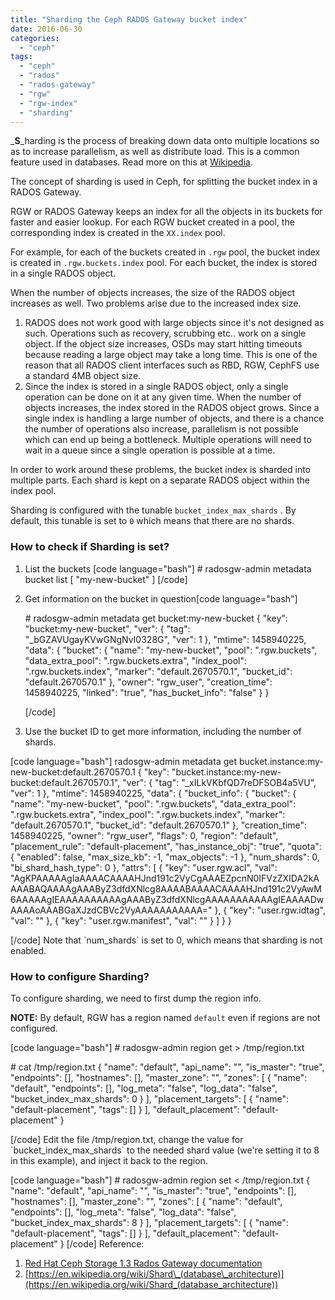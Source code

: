 ```yaml
---
title: "Sharding the Ceph RADOS Gateway bucket index"
date: 2016-06-30
categories:
  - "ceph"
tags:
  - "ceph"
  - "rados"
  - "rados-gateway"
  - "rgw"
  - "rgw-index"
  - "sharding"
---
```

<!--more-->
_**S**_harding is the process of breaking down data onto multiple locations so as to increase parallelism, as well as distribute load. This is a common feature used in databases. Read more on this at [Wikipedia](https://en.wikipedia.org/wiki/Shard_(database_architecture)).

The concept of sharding is used in Ceph, for splitting the bucket index in a RADOS Gateway.

RGW or RADOS Gateway keeps an index for all the objects in its buckets for faster and easier lookup. For each RGW bucket created in a pool, the corresponding index is created in the `XX.index` pool.

For example, for each of the buckets created in `.rgw` pool, the bucket index is created in `.rgw.buckets.index` pool. For each bucket, the index is stored in a single RADOS object.

When the number of objects increases, the size of the RADOS object increases as well. Two problems arise due to the increased index size.

1. RADOS does not work good with large objects since it's not designed as such. Operations such as recovery, scrubbing etc.. work on a single object. If the object size increases, OSDs may start hitting timeouts because reading a large object may take a long time. This is one of the reason that all RADOS client interfaces such as RBD, RGW, CephFS use a standard 4MB object size.
2. Since the index is stored in a single RADOS object, only a single operation can be done on it at any given time. When the number of objects increases, the index stored in the RADOS object grows. Since a single index is handling a large number of objects, and there is a chance the number of operations also increase, parallelism is not possible which can end up being a bottleneck. Multiple operations will need to wait in a queue since a single operation is possible at a time.

In order to work around these problems, the bucket index is sharded into multiple parts. Each shard is kept on a separate RADOS object within the index pool.

Sharding is configured with the tunable `bucket_index_max_shards` . By default, this tunable is set to `0` which means that there are no shards.

### How to check if Sharding is set?

1. List the buckets \[code language="bash"\] # radosgw-admin metadata bucket list \[ "my-new-bucket" \] \[/code\]
2. Get information on the bucket in question\[code language="bash"\]

    \# radosgw-admin metadata get bucket:my-new-bucket { "key": "bucket:my-new-bucket", "ver": { "tag": "\_bGZAVUgayKVwGNgNvI0328G", "ver": 1 }, "mtime": 1458940225, "data": { "bucket": { "name": "my-new-bucket", "pool": ".rgw.buckets", "data\_extra\_pool": ".rgw.buckets.extra", "index\_pool": ".rgw.buckets.index", "marker": "default.2670570.1", "bucket\_id": "default.2670570.1" }, "owner": "rgw\_user", "creation\_time": 1458940225, "linked": "true", "has\_bucket\_info": "false" } }

    \[/code\]
3. Use the bucket ID to get more information, including the number of shards.

\[code language="bash"\] radosgw-admin metadata get bucket.instance:my-new-bucket:default.2670570.1 { "key": "bucket.instance:my-new-bucket:default.2670570.1", "ver": { "tag": "\_xILkVKbfQD7reDFSOB4a5VU", "ver": 1 }, "mtime": 1458940225, "data": { "bucket\_info": { "bucket": { "name": "my-new-bucket", "pool": ".rgw.buckets", "data\_extra\_pool": ".rgw.buckets.extra", "index\_pool": ".rgw.buckets.index", "marker": "default.2670570.1", "bucket\_id": "default.2670570.1" }, "creation\_time": 1458940225, "owner": "rgw\_user", "flags": 0, "region": "default", "placement\_rule": "default-placement", "has\_instance\_obj": "true", "quota": { "enabled": false, "max\_size\_kb": -1, "max\_objects": -1 }, "num\_shards": 0, "bi\_shard\_hash\_type": 0 }, "attrs": \[ { "key": "user.rgw.acl", "val": "AgKPAAAAAgIaAAAACAAAAHJnd191c2VyCgAAAEZpcnN0IFVzZXIDA2kAAAABAQAAAAgAAAByZ3dfdXNlcg8AAAABAAAACAAAAHJnd191c2VyAwM6AAAAAgIEAAAAAAAAAAgAAAByZ3dfdXNlcgAAAAAAAAAAAgIEAAAADwAAAAoAAABGaXJzdCBVc2VyAAAAAAAAAAA=" }, { "key": "user.rgw.idtag", "val": "" }, { "key": "user.rgw.manifest", "val": "" } \] } }

\[/code\] Note that \`num\_shards\` is set to 0, which means that sharding is not enabled.

### How to configure Sharding?

To configure sharding, we need to first dump the region info.

**NOTE:** By default, RGW has a region named `default` even if regions are not configured.

\[code language="bash"\] # radosgw-admin region get > /tmp/region.txt

\# cat /tmp/region.txt { "name": "default", "api\_name": "", "is\_master": "true", "endpoints": \[\], "hostnames": \[\], "master\_zone": "", "zones": \[ { "name": "default", "endpoints": \[\], "log\_meta": "false", "log\_data": "false", "bucket\_index\_max\_shards": 0 } \], "placement\_targets": \[ { "name": "default-placement", "tags": \[\] } \], "default\_placement": "default-placement" }

\[/code\] Edit the file /tmp/region.txt, change the value for \`bucket\_index\_max\_shards\` to the needed shard value (we're setting it to 8 in this example), and inject it back to the region.

\[code language="bash"\] # radosgw-admin region set < /tmp/region.txt { "name": "default", "api\_name": "", "is\_master": "true", "endpoints": \[\], "hostnames": \[\], "master\_zone": "", "zones": \[ { "name": "default", "endpoints": \[\], "log\_meta": "false", "log\_data": "false", "bucket\_index\_max\_shards": 8 } \], "placement\_targets": \[ { "name": "default-placement", "tags": \[\] } \], "default\_placement": "default-placement" } \[/code\] Reference:

1. [Red Hat Ceph Storage 1.3 Rados Gateway documentation](https://access.redhat.com/documentation/en/red-hat-ceph-storage/version-1.3/red-hat-ceph-storage-13-ceph-object-gateway-for-rhel-x86-64/#configure-bucket-sharding)
2. [https://en.wikipedia.org/wiki/Shard\_(database\_architecture)](https://en.wikipedia.org/wiki/Shard_(database_architecture))
